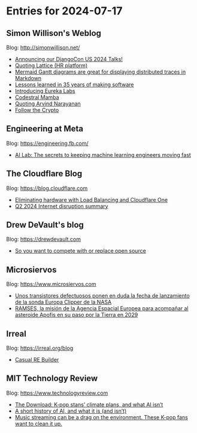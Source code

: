 # Entries for 2024-07-17
## Simon Willison's Weblog 
Blog: http://simonwillison.net/ 

- [Announcing our DjangoCon US 2024 Talks!](https://simonwillison.net/2024/Jul/17/djangocon-us-2024-talks/#atom-everything)
- [Quoting Lattice (HR platform)](https://simonwillison.net/2024/Jul/17/lattice-hr-platform/#atom-everything)
- [Mermaid Gantt diagrams are great for displaying distributed traces in Markdown](https://simonwillison.net/2024/Jul/16/mermaid-gantt-diagrams/#atom-everything)
- [Lessons learned in 35 years of making software](https://simonwillison.net/2024/Jul/16/lessons-learned/#atom-everything)
- [Introducing Eureka Labs](https://simonwillison.net/2024/Jul/16/introducing-eureka-labs/#atom-everything)
- [Codestral Mamba](https://simonwillison.net/2024/Jul/16/codestral-mamba/#atom-everything)
- [Quoting Arvind Narayanan](https://simonwillison.net/2024/Jul/16/arvind-narayanan/#atom-everything)
- [Follow the Crypto](https://simonwillison.net/2024/Jul/15/follow-the-crypto/#atom-everything)
## Engineering at Meta 
Blog: https://engineering.fb.com/ 

- [AI Lab: The secrets to keeping machine learning engineers moving fast](https://engineering.fb.com/2024/07/16/developer-tools/ai-lab-secrets-machine-learning-engineers-moving-fast/)
##  The Cloudflare Blog  
Blog: https://blog.cloudflare.com 

- [Eliminating hardware with Load Balancing and Cloudflare One](https://blog.cloudflare.com/eliminating-hardware-with-load-balancing-and-cloudflare-one)
- [Q2 2024 Internet disruption summary](https://blog.cloudflare.com/q2-2024-internet-disruption-summary)
## Drew DeVault's blog 
Blog: https://drewdevault.com 

- [So you want to compete with or replace open source](https://drewdevault.com/2024/07/16/2024-07-16-So-you-want-to-compete-with-FOSS.html)
## Microsiervos 
Blog: https://www.microsiervos.com 

- [Unos transistores defectuosos ponen en duda la fecha de lanzamiento de la sonda Europa Clipper de la NASA](https://www.microsiervos.com/archivo/espacio/transistores-defectuosos-lanzamiento-europa-clipper.html)
- [RAMSES, la misión de la Agencia Espacial Europea para acompañar al asteroide Apofis en su paso por la Tierra en 2029](https://www.microsiervos.com/archivo/espacio/ramses-mision-esa-asteroide-apofis-2029.html)
## Irreal 
Blog: https://irreal.org/blog 

- [Casual RE Builder](https://irreal.org/blog/?p=12313)
## MIT Technology Review 
Blog: https://www.technologyreview.com 

- [The Download: K-pop stans’ climate plans, and what AI isn’t](https://www.technologyreview.com/2024/07/16/1095006/the-download-k-pop-stans-climate-plans-and-what-ai-isnt/)
- [A short history of AI, and what it is (and isn’t)](https://www.technologyreview.com/2024/07/16/1095001/a-short-history-of-ai-and-what-it-is-and-isnt/)
- [Music streaming can be a drag on the environment. These K-pop fans want to clean it up.](https://www.technologyreview.com/2024/07/16/1094982/music-streaming-climate-kpop-fan/)